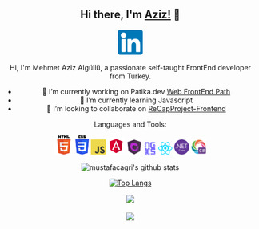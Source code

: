 <link rel="stylesheet" href="style.css">
<div style="text-align:center;">

## **Hi there, I'm [Aziz!](https://www.instagram.com/mehmetazizalgullu/) :wave:** 

<a href="https://www.linkedin.com/in/mehmet-aziz-algullu">
<img height="50" src="img/linkedin.png">
</a>

Hi, I'm Mehmet Aziz Algüllü, a passionate self-taught FrontEnd developer from Turkey.

- 🔭 I’m currently working on Patika.dev [Web FrontEnd Path](https://app.patika.dev/maziz-create)
- 🌱 I’m currently learning Javascript
- 👯 I’m looking to collaborate on [ReCapProject-Frontend](https://github.com/maziz-create/ReCapProject-Frontend)

Languages and Tools:

<img height="38" src="img/html5.png">
<img height="38" src="img/css3.png">
<img height="30" src="img/javascript.png">
<img height="35" src="img/angular.svg">
<img height="30" src="img/ngrx.svg">
<img height="25" src="img/ngxs.png">
<img height="25" src="img/react.png">
<img height="30" src="img/dotnetcore.svg">
<img height="30" src="img/csharp.png">

<br>

![mustafacagri's github stats](https://github-readme-stats.vercel.app/api?username=maziz-create&show_icons=true&theme=tokyonight)

[![Top Langs](https://github-readme-stats.vercel.app/api/top-langs/?username=maziz-create&layout=compact&theme=tokyonight)](https://github.com/maziz-create)

<a href="https://github.com/maziz-create/ReCapProject-Frontend">
  <img align="center" src="https://github-readme-stats.vercel.app/api/pin/?username=maziz-create&repo=ReCapProject-Frontend&theme=tokyonight" />
</a>
<br> <br>
<a href="https://github.com/maziz-create/ReCapProject-Backend">
  <img align="center" src="https://github-readme-stats.vercel.app/api/pin/?username=maziz-create&repo=ReCapProject-Backend&theme=tokyonight" />
</a>
</div>
